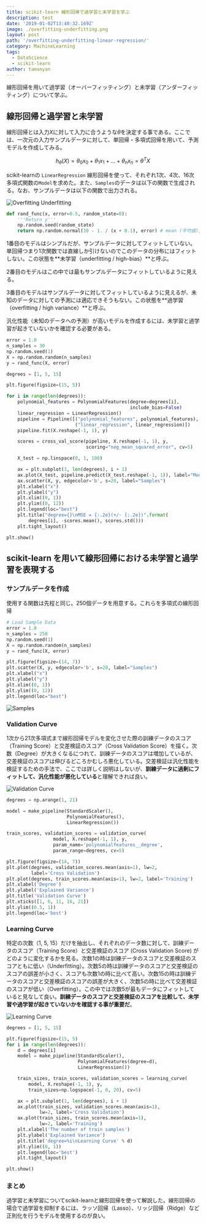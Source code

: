 ```yaml
---
title: scikit-learn 線形回帰で過学習と未学習を学ぶ
description: test
date: '2019-01-02T13:40:32.169Z'
image: ./overfitting-underfitting.png
layout: post
path: '/overfitting-underfitting-linear-regression/'
category: MachineLearning
tags:
  - DataScience
  - scikit-learn
author: tamanyan
---
```


線形回帰を用いて過学習（オーバーフィッティング）と未学習（アンダーフィッティング）について学ぶ。

## 線形回帰と過学習と未学習

線形回帰とは入力$X$に対して入力に合うような$θ$を決定する事である。ここでは、一次元の入力サンプルデータに対して、単回帰・多項式回帰を用いて、予測モデルを作成してみる。

$$
h_θ(X) = θ_0 x_0 + θ_1 x_1 + ... + θ_n x_n = θ^T X
$$

scikit-learnの `LinearRegression` 線形回帰を使って、それぞれ1次、4次、16次多項式関数の`Model`を求めた。また、`Samples`のデータは以下の関数で生成される。なお、サンプルデータは以下の関数で出力される。

![Overfitting Underfitting](./overfitting-underfitting.png)

```python
def rand_func(x, error=0.5, random_state=0):
    '''Return y'''
    np.random.seed(random_state)
    return np.random.normal(10 - 1. / (x + 0.1), error) # mean (平均値), standard deviation (標準偏差)
```

<!--more-->

1番目のモデルはシンプルだが、サンプルデータに対してフィットしていない。単回帰つまり1次関数では直線しか引けないのでこのデータの分布にはフィットしない。この状態を**未学習（underfitting / high-bias）**と呼ぶ。

2番目のモデルはこの中では最もサンプルデータにフィットしているように見える。

3番目のモデルはサンプルデータに対してフィットしているように見えるが、未知のデータに対しての予測には適応できそうもない。この状態を**過学習（overfitting / high variance）**と呼ぶ。

汎化性能（未知のデータへの予測）が高いモデルを作成するには、未学習と過学習が起きていないかを確認する必要がある。

```python
error = 1.0
n_samples = 30
np.random.seed(1)
X = np.random.random(n_samples)
y = rand_func(X, error)

degrees = [1, 5, 15]

plt.figure(figsize=(15, 5))

for i in range(len(degrees)):
    polynomial_features = PolynomialFeatures(degree=degrees[i],
                                             include_bias=False)
    linear_regression = LinearRegression()
    pipeline = Pipeline([("polynomial_features", polynomial_features),
                         ("linear_regression", linear_regression)])
    pipeline.fit(X.reshape(-1, 1), y)

    scores = cross_val_score(pipeline, X.reshape(-1, 1), y,
                             scoring="neg_mean_squared_error", cv=5)

    X_test = np.linspace(0, 1, 100)

    ax = plt.subplot(1, len(degrees), i + 1)
    ax.plot(X_test, pipeline.predict(X_test.reshape(-1, 1)), label="Model")
    ax.scatter(X, y, edgecolor='b', s=20, label="Samples")
    plt.xlabel("x")
    plt.ylabel("y")
    plt.xlim((0, 1))
    plt.ylim((0, 12))
    plt.legend(loc="best")
    plt.title("degree={}\nMSE = {:.2e}(+/- {:.2e})".format(
        degrees[i], -scores.mean(), scores.std()))
    plt.tight_layout()

plt.show()
```


## scikit-learn を用いて線形回帰における未学習と過学習を表現する
### サンプルデータを作成

使用する関数は先程と同じ。250個データを用意する。これらを多項式の線形回帰

```python
# Load Sample Data
error = 1.0
n_samples = 250
np.random.seed(1)
X = np.random.random(n_samples)
y = rand_func(X, error)

plt.figure(figsize=(14, 7))
plt.scatter(X, y, edgecolor='b', s=20, label="Samples")
plt.xlabel("x")
plt.ylabel("y")
plt.xlim((0, 1))
plt.ylim((0, 12))
plt.legend(loc="best")
```

![Samples](./samples.png)

### Validation Curve

1次から21次多項式まで線形回帰モデルを変化させた際の訓練データのスコア（Training Score）と交差検証のスコア（Cross Validation Score）を描く。次数（Degree）が大きくなるにつれて、訓練データのスコアは増加しているが、交差検証のスコアは伸びるどころかむしろ悪化している。交差検証は汎化性能を検証するための手法で、ここでは詳しく説明はしないが、**訓練データに過剰にフィットして、汎化性能が悪化している**と理解できれば良い。

![Validation Curve](./validation-curve.png)

```python
degrees = np.arange(1, 21)

model = make_pipeline(StandardScaler(),
                      PolynomialFeatures(),
                      LinearRegression())

train_scores, validation_scores = validation_curve(
                 model, X.reshape(-1, 1), y,
                 param_name='polynomialfeatures__degree',
                 param_range=degrees, cv=5)

plt.figure(figsize=(14, 7))
plt.plot(degrees, validation_scores.mean(axis=1), lw=2,
         label='Cross Validation')
plt.plot(degrees, train_scores.mean(axis=1), lw=2, label='Training')
plt.xlabel('Degree')
plt.ylabel('Explained Variance')
plt.title('Validation Curve')
plt.xticks([1, 6, 11, 16, 21])
plt.ylim((0.5, 1))
plt.legend(loc='best')
```

### Learning Curve

特定の次数（1, 5, 15）だけを抽出し、それぞれのデータ数に対して、訓練データのスコア（Training Score）と交差検証のスコア (Cross Validation Score) がどのように変化するかを見る。次数1の時は訓練データのスコアと交差検証のスコアともに低い（Underfitting）。次数5の時は訓練データのスコアと交差検証のスコアの誤差が小さく、スコアも次数1の時に比べて高い。次数15の時は訓練データのスコアと交差検証のスコアの誤差が大きく、次数5の時に比べて交差検証のスコアが低い（Overfitting）。この中では次数5が最もデータにフィットしていると見なして良い。**訓練データのスコアと交差検証のスコアを比較して、未学習や過学習が起きていないかを確認する事が重要だ**。

![Learning Curve](./learning-curve.png)

```python
degrees = [1, 5, 15]

plt.figure(figsize=(15, 5)
for i in range(len(degrees)):
    d = degrees[i]
    model = make_pipeline(StandardScaler(),
                          PolynomialFeatures(degree=d),
                          LinearRegression())

    train_sizes, train_scores, validation_scores = learning_curve(
        model, X.reshape(-1, 1), y,
        train_sizes=np.logspace(-1, 0, 20), cv=5)

    ax = plt.subplot(1, len(degrees), i + 1)
    ax.plot(train_sizes, validation_scores.mean(axis=1),
            lw=2, label='Cross Validation')
    ax.plot(train_sizes, train_scores.mean(axis=1),
            lw=2, label='Training')
    plt.xlabel('The number of train samples')
    plt.ylabel('Explained Variance')
    plt.title('degree=%i\nLearning Curve' % d)
    plt.ylim((0, 1))
    plt.legend(loc='best')
    plt.tight_layout()

plt.show()
```

### まとめ

過学習と未学習についてscikit-learnと線形回帰を使って解説した。線形回帰の場合で過学習を抑制するには、ラッソ回帰（Lasso）、リッジ回帰（Ridge）など正則化を行うモデルを使用するのが良い。

